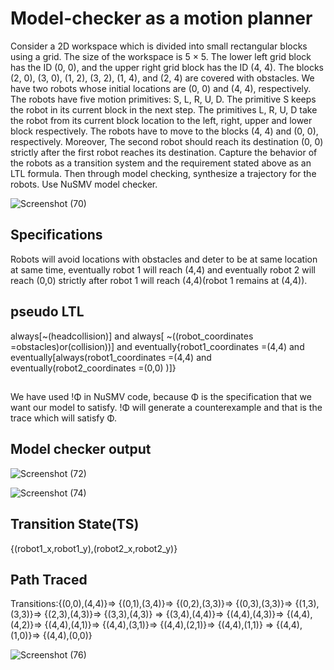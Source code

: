 # Model-checker as a motion planner 

Consider a 2D workspace which is divided into small rectangular blocks using a grid. The size of the
workspace is 5 × 5. The lower left grid block has the ID (0, 0), and the upper right grid block has the ID (4, 4).
The blocks (2, 0), (3, 0), (1, 2), (3, 2), (1, 4), and (2, 4) are covered with obstacles. We have two robots whose
initial locations are (0, 0) and (4, 4), respectively. The robots have five motion primitives: S, L, R, U, D. The
primitive S keeps the robot in its current block in the next step. The primitives L, R, U, D take the robot from
its current block location to the left, right, upper and lower block respectively. The robots have to move to
the blocks (4, 4) and (0, 0), respectively. Moreover, The second robot should reach its destination (0, 0) strictly
after the first robot reaches its destination. Capture the behavior of the robots as a transition system and the
requirement stated above as an LTL formula. Then through model checking, synthesize a trajectory for the
robots. Use NuSMV model checker.

![Screenshot (70)](https://user-images.githubusercontent.com/87232965/144746050-e809af4e-cfa8-42fc-ae12-d75977171500.png)

## Specifications 
Robots will avoid locations with obstacles and deter to be at same location at same time,
eventually robot 1 will reach (4,4) and eventually robot 2 will reach (0,0) strictly after robot 1
will reach (4,4)(robot 1 remains at (4,4)).

## pseudo LTL 
always[~(headcollision)]  and  always[ ~((robot_coordinates =obstacles)or(collision))]
and   eventually{robot1_coordinates =(4,4) and eventually[always(robot1_coordinates =(4,4) and
eventually(robot2_coordinates =(0,0) )]}

## 
We have used !Φ in NuSMV code, because Φ is the specification that we want our model to satisfy.
!Φ will generate a counterexample and that is the trace which will satisfy Φ.

## Model checker output



![Screenshot (72)](https://user-images.githubusercontent.com/87232965/144746704-4cedf590-abb7-4c5c-b7e6-72c43dba7bd7.png)

![Screenshot (74)](https://user-images.githubusercontent.com/87232965/144746813-268ff440-b7c1-4f5f-967a-31a5a324020d.png)

## Transition State(TS) 

{(robot1_x,robot1_y),(robot2_x,robot2_y)}
## Path Traced

Transitions:{(0,0),(4,4)}=> {(0,1),(3,4)}=> {(0,2),(3,3)}=> {(0,3),(3,3)}=> {(1,3),(3,3)}=> {(2,3),(4,3)}=> {(3,3),(4,3)}
=> {(3,4),(4,4)}=> {(4,4),(4,3)}=> {(4,4),(4,2)}=> {(4,4),(4,1)}=> {(4,4),(3,1)}=> {(4,4),(2,1)}=> {(4,4),(1,1)}
=> {(4,4),(1,0)}=> {(4,4),(0,0)}


![Screenshot (76)](https://user-images.githubusercontent.com/87232965/144746958-72b81d1f-1869-4bfa-ab91-79db6afb7288.png)


